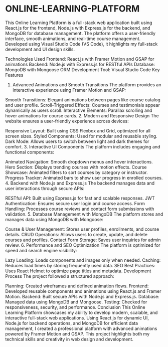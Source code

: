 # ONLINE-LEARNING-PLATFORM









This Online Learning Platform is a full-stack web application built using React.js for the frontend, Node.js with Express.js for the backend, and MongoDB for database management. The platform offers a user-friendly interface, smooth animations, and real-time course management. Developed using Visual Studio Code (VS Code), it highlights my full-stack development and UI design skills.

Technologies Used
Frontend: React.js with Framer Motion and GSAP for animations
Backend: Node.js with Express.js for RESTful APIs
Database: MongoDB with Mongoose ORM
Development Tool: Visual Studio Code
Key Features
1. Advanced Animations and Smooth Transitions
The platform provides an interactive experience using Framer Motion and GSAP:

Smooth Transitions: Elegant animations between pages like course catalog and user profile.
Scroll-Triggered Effects: Courses and testimonials appear dynamically as users scroll.
Interactive Elements: Parallax scrolling and hover animations for course cards.
2. Modern and Responsive Design
The website ensures a user-friendly experience across devices:

Responsive Layout: Built using CSS Flexbox and Grid, optimized for all screen sizes.
Styled Components: Used for modular and reusable styling.
Dark Mode: Allows users to switch between light and dark themes for comfort.
3. Interactive UI Components
The platform includes engaging and functional components:

Animated Navigation: Smooth dropdown menus and hover interactions.
Hero Section: Displays trending courses with motion effects.
Course Showcase: Animated filters to sort courses by category or instructor.
Progress Tracker: Animated bars to show user progress in enrolled courses.
4. Backend with Node.js and Express.js
The backend manages data and user interactions through secure APIs:

RESTful API: Built using Express.js for fast and scalable responses.
JWT Authentication: Ensures secure user login and course access.
Form Handling: Processes course reviews and contact form submissions with validation.
5. Database Management with MongoDB
The platform stores and manages data using MongoDB with Mongoose:

Course & User Management: Stores user profiles, enrollments, and course details.
CRUD Operations: Allows users to create, update, and delete courses and profiles.
Contact Form Storage: Saves user inquiries for admin review.
6. Performance and SEO Optimization
The platform is optimized for speed and search engine visibility:

Lazy Loading: Loads components and images only when needed.
Caching: Reduces load times by storing frequently used data.
SEO Best Practices: Uses React Helmet to optimize page titles and metadata.
Development Process
The project followed a structured approach:

Planning: Created wireframes and defined animation flows.
Frontend: Developed reusable components and animations using React.js and Framer Motion.
Backend: Built secure APIs with Node.js and Express.js.
Database: Managed data using MongoDB and Mongoose.
Testing: Checked for responsiveness, security, and performance.
Conclusion
This Online Learning Platform showcases my ability to develop modern, scalable, and interactive full-stack web applications. Using React.js for dynamic UI, Node.js for backend operations, and MongoDB for efficient data management, I created a professional platform with advanced animations powered by Framer Motion and GSAP. This project highlights both my technical skills and creativity in web design and development.
